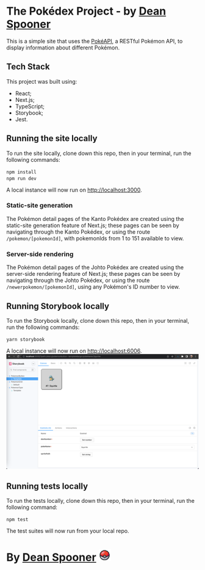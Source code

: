 # The Pokédex Project - by [Dean Spooner](https://github.com./DeanSpooner)

This is a simple site that uses the [PokéAPI](https://pokeapi.co/), a RESTful Pokémon API, to display information about different Pokémon.

## Tech Stack

This project was built using:

- React;
- Next.js;
- TypeScript;
- Storybook;
- Jest.

## Running the site locally

To run the site locally, clone down this repo, then in your terminal, run the following commands:

`npm install`<br>
`npm run dev`

A local instance will now run on [http://localhost:3000](http://localhost:3000).

### Static-site generation

The Pokémon detail pages of the Kanto Pokédex are created using the static-site generation feature of Next.js; these pages can be seen by navigating through the Kanto Pokédex, or using the route `/pokemon/[pokemonId]`, with pokemonIds from 1 to 151 available to view.

### Server-side rendering

The Pokémon detail pages of the Johto Pokédex are created using the server-side rendering feature of Next.js; these pages can be seen by navigating through the Johto Pokédex, or using the route `/newerpokemon/[pokemonId]`, using any Pokémon's ID number to view.

## Running Storybook locally

To run the Storybook locally, clone down this repo, then in your terminal, run the following commands:

`yarn storybook`

A local instance will now run on [http://localhost:6006](http://localhost:6006).
<img src="./public/storybook.png" alt="Storybook screenshot"/>

## Running tests locally

To run the tests locally, clone down this repo, then in your terminal, run the following command:

`npm test`

The test suites will now run from your local repo.

# By [Dean Spooner](https://github.com./DeanSpooner) <img src="./public/pokeball.gif" alt="Pokéball GIF" width="32px"/>
